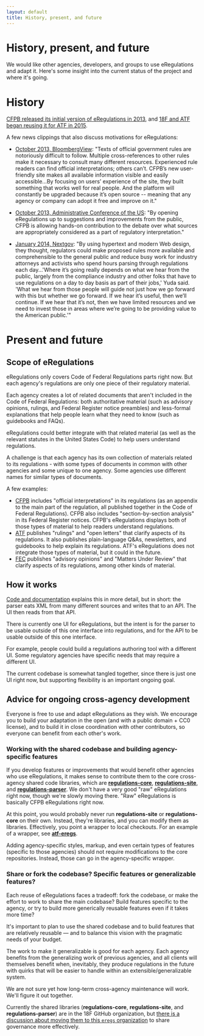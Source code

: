 ```yaml
---
layout: default
title: History, present, and future
---
```


# History, present, and future

We would like other agencies, developers, and groups to use eRegulations and adapt it. Here's some insight into the current status of the project and where it's going.

# History

[CFPB released its initial version of eRegulations in 2013](http://www.consumerfinance.gov/blog/making-regulations-easier-to-use/), and [18F and ATF began reusing it for ATF in 2015](https://18f.gsa.gov/2015/12/09/an-open-source-government-is-a-faster-more-efficient-government/).

A few news clippings that also discuss motivations for eRegulations:

* [October 2013, BloombergView](http://www.bloombergview.com/articles/2013-10-29/one-federal-website-that-works): "Texts of official government rules are notoriously difficult to follow. Multiple cross-references to other rules make it necessary to consult many different resources. Experienced rule readers can find official interpretations; others can’t. CFPB’s new user-friendly site makes all available information visible and easily accessible...By focusing on users’ experience of the site, they built something that works well for real people. And the platform will constantly be upgraded because it’s open source -- meaning that any agency or company can adopt it free and improve on it."

* [October 2013, Administrative Conference of the US](https://www.acus.gov/newsroom/administrative-fix-blog/cfpb%E2%80%99s-eregulations-tool-promises-help-users-navigate-federal): "By opening eRegulations up to suggestions and improvements from the public, CFPB is allowing hands-on contribution to the debate over what sources are appropriately considered as a part of regulatory interpretation."

* [January 2014, Nextgov](http://www.nextgov.com/emerging-tech/2014/01/want-make-digital-government-work-hire-your-own-coders/76223/): "By using hypertext and modern Web design, they thought, regulators could make proposed rules more available and comprehensible to the general public and reduce busy work for industry attorneys and activists who spend hours parsing through regulations each day...'Where it’s going really depends on what we hear from the public, largely from the compliance industry and other folks that have to use regulations on a day to day basis as part of their jobs,' Yuda said. 'What we hear from those people will guide not just how we go forward with this but whether we go forward. If we hear it’s useful, then we’ll continue. If we hear that it’s not, then we have limited resources and we need to invest those in areas where we’re going to be providing value to the American public.'"

# Present and future

## Scope of eRegulations

eRegulations only covers Code of Federal Regulations parts right now. But each agency's regulations are only one piece of their regulatory material.

Each agency creates a lot of related documents that aren't included in the Code of Federal Regulations: both authoritative material (such as advisory opinions, rulings, and Federal Register notice preambles) and less-formal explanations that help people learn what they need to know (such as guidebooks and FAQs).

eRegulations could better integrate with that related material (as well as the relevant statutes in the United States Code) to help users understand regulations.

A challenge is that each agency has its own collection of materials related to its regulations - with some types of documents in common with other agencies and some unique to one agency. Some agencies use different names for similar types of documents.

A few examples:

* [CFPB](http://www.consumerfinance.gov/regulations/) includes "official interpretations" in its regulations (as an appendix to the main part of the regulation, all published together in the Code of Federal Regulations). CFPB also includes "section-by-section analysis" in its Federal Register notices. CFPB's eRegulations displays both of those types of material to help readers understand regulations.
* [ATF](https://www.atf.gov/rules-and-regulations) publishes "rulings" and "open letters" that clarify aspects of its regulations. It also publishes plain-language Q&As, newsletters, and guidebooks to help explain its regulations. ATF's eRegulations does not integrate those types of material, but it could in the future.
* [FEC](http://www.fec.gov/law/law.shtml) publishes "advisory opinions" and "Matters Under Review" that clarify aspects of its regulations, among other kinds of material.

## How it works

[Code and documentation](technology/) explains this in more detail, but in short: the parser eats XML from many different sources and writes that to an API. The UI then reads from that API.

There is currently one UI for eRegulations, but the intent is for the parser to be usable outside of this one interface into regulations, and for the API to be usable outside of this one interface.

For example, people could build a regulations authoring tool with a different UI. Some regulatory agencies have specific needs that may require a different UI.

The current codebase is somewhat tangled together, since there is just one UI right now, but supporting flexibility is an important ongoing goal.

## Advice for ongoing cross-agency development

Everyone is free to use and adapt eRegulations as they wish. We encourage you to build your adaptation in the open (and with a public domain + CC0 license), and to build it in close coordination with other contributors, so everyone can benefit from each other's work.

### Working with the shared codebase and building agency-specific features

If you develop features or improvements that would benefit other agencies who use eRegulations, it makes sense to contribute them to the core cross-agency shared code libraries, which are [**regulations-core**](https://github.com/18F/regulations-core), [**regulations-site**](https://github.com/18F/regulations-site), and [**regulations-parser**](https://github.com/18F/regulations-parser). We don't have a very good "raw" eRegulations right now, though we're slowly moving there. "Raw" eRegulations is basically CFPB eRegulations right now.

At this point, you would probably never run **regulations-site** or **regulations-core** on their own. Instead, they're libraries, and you can modify them as libraries. Effectively, you point a wrapper to local checkouts. For an example of a wrapper, see [**atf-eregs**](https://github.com/18F/atf-eregs).

Adding agency-specific styles, markup, and even certain types of features (specific to those agencies) should not require modifications to the core repositories. Instead, those can go in the agency-specific wrapper.


### Share or fork the codebase? Specific features or generalizable features?

Each reuse of eRegulations faces a tradeoff: fork the codebase, or make the effort to work to share the main codebase? Build features specific to the agency, or try to build more generically reusable features even if it takes more time?

It's important to plan to use the shared codebase and to build features that are relatively reusable — and to balance this vision with the pragmatic needs of your budget.

The work to make it generalizable is good for each agency. Each agency benefits from the generalizing work of previous agencies, and all clients will themselves benefit when, inevitably, they produce regulations in the future with quirks that will be easier to handle within an extensible/generalizable system.

We are not sure yet how long-term cross-agency maintenance will work. We'll figure it out together.

Currently the shared libraries (**regulations-core**, **regulations-site**, and **regulations-parser**) are in the 18F GitHub organization, but [there is a discussion about moving them to this `eregs` organization](https://github.com/eregs/eregs.github.io/issues/14) to share governance more effectively.